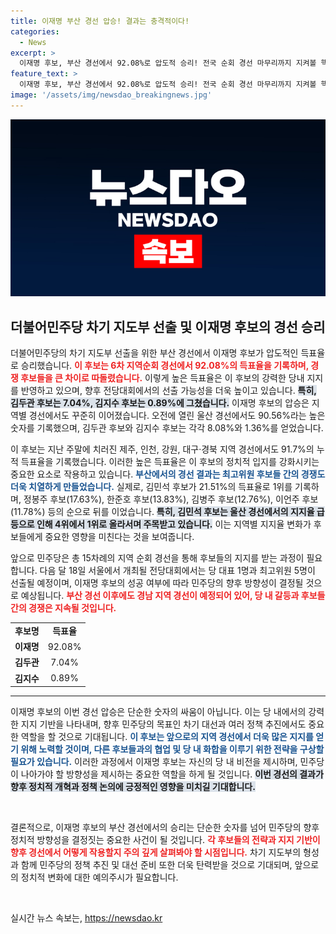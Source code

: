 ```yaml
---
title: 이재명 부산 경선 압승! 결과는 충격적이다!
categories:
  - News
excerpt: >
  이재명 후보, 부산 경선에서 92.08%로 압도적 승리! 전국 순회 경선 마무리까지 지켜볼 핵심 인물로 떠오르며 민주당의 미래를 그립니다. 자세한 결과와 향후 일정은 클릭해 확인하세요!
feature_text: >
  이재명 후보, 부산 경선에서 92.08%로 압도적 승리! 전국 순회 경선 마무리까지 지켜볼 핵심 인물로 떠오르며 민주당의 미래를 그립니다. 자세한 결과와 향후 일정은 클릭해 확인하세요!
image: '/assets/img/newsdao_breakingnews.jpg'
---
```


<p><img src="/assets/img/newsdao_breakingnews.jpg" alt="bookingtag 속보" /></p>

<h2 data-ke-size="size26">더불어민주당 차기 지도부 선출 및 이재명 후보의 경선 승리</h2>

<p data-ke-size="size16">더불어민주당의 차기 지도부 선출을 위한 부산 경선에서 이재명 후보가 압도적인 득표율로 승리했습니다. <b><span style="color: #ee2323;">이 후보는 6차 지역순회 경선에서 92.08%의 득표율을 기록하며, 경쟁 후보들을 큰 차이로 따돌렸습니다.</span></b> 이렇게 높은 득표율은 이 후보의 강력한 당내 지지를 반영하고 있으며, 향후 전당대회에서의 선출 가능성을 더욱 높이고 있습니다. <b><span style="background-color: #21538527;">특히, 김두관 후보는 7.04%, 김지수 후보는 0.89%에 그쳤습니다.</span></b> 이재명 후보의 압승은 지역별 경선에서도 꾸준히 이어졌습니다. 오전에 열린 울산 경선에서도 90.56%라는 높은 숫자를 기록했으며, 김두관 후보와 김지수 후보는 각각 8.08%와 1.36%를 얻었습니다.</p>

<p data-ke-size="size16">이 후보는 지난 주말에 치러진 제주, 인천, 강원, 대구·경북 지역 경선에서도 91.7%의 누적 득표율을 기록했습니다. 이러한 높은 득표율은 이 후보의 정치적 입지를 강화시키는 중요한 요소로 작용하고 있습니다. <b><span style="color: #1a5490;">부산에서의 경선 결과는 최고위원 후보들 간의 경쟁도 더욱 치열하게 만들었습니다.</span></b> 실제로, 김민석 후보가 21.51%의 득표율로 1위를 기록하며, 정봉주 후보(17.63%), 한준호 후보(13.83%), 김병주 후보(12.76%), 이언주 후보(11.78%) 등의 순으로 뒤를 이었습니다. <b><span style="background-color: #21538527;">특히, 김민석 후보는 울산 경선에서의 지지율 급등으로 인해 4위에서 1위로 올라서며 주목받고 있습니다.</span></b> 이는 지역별 지지율 변화가 후보들에게 중요한 영향을 미친다는 것을 보여줍니다.</p>

<p data-ke-size="size16">앞으로 민주당은 총 15차례의 지역 순회 경선을 통해 후보들의 지지를 받는 과정이 필요합니다. 다음 달 18일 서울에서 개최될 전당대회에서는 당 대표 1명과 최고위원 5명이 선출될 예정이며, 이재명 후보의 성공 여부에 따라 민주당의 향후 방향성이 결정될 것으로 예상됩니다. <b><span style="color: #ee2323;">부산 경선 이후에도 경남 지역 경선이 예정되어 있어, 당 내 갈등과 후보들 간의 경쟁은 지속될 것입니다.</span></b></p>

<table>
<tr>
<td style="text-align: center; height: 17px;"><b>후보명</b></td>
<td style="text-align: center; height: 17px;"><b>득표율</b></td>
</tr>
<tr>
<td style="text-align: center; height: 17px;"><b>이재명</b></td>
<td style="text-align: center; height: 17px;">92.08%</td>
</tr>
<tr>
<td style="text-align: center; height: 17px;"><b>김두관</b></td>
<td style="text-align: center; height: 17px;">7.04%</td>
</tr>
<tr>
<td style="text-align: center; height: 17px;"><b>김지수</b></td>
<td style="text-align: center; height: 17px;">0.89%</td>
</tr>
</table>

<hr>

<p data-ke-size="size16">이재명 후보의 이번 경선 압승은 단순한 숫자의 싸움이 아닙니다. 이는 당 내에서의 강력한 지지 기반을 나타내며, 향후 민주당의 목표인 차기 대선과 여러 정책 추진에서도 중요한 역할을 할 것으로 기대됩니다. <b><span style="color: #1a5490;">이 후보는 앞으로의 지역 경선에서 더욱 많은 지지를 얻기 위해 노력할 것이며, 다른 후보들과의 협업 및 당 내 화합을 이루기 위한 전략을 구상할 필요가 있습니다.</span></b> 이러한 과정에서 이재명 후보는 자신의 당 내 비전을 제시하며, 민주당이 나아가야 할 방향성을 제시하는 중요한 역할을 하게 될 것입니다. <b><span style="background-color: #21538527;">이번 경선의 결과가 향후 정치적 개혁과 정책 논의에 긍정적인 영향을 미치길 기대합니다.</span></b></p>

<p data-ke-size="size16">&nbsp;</p>

<p data-ke-size="size16">결론적으로, 이재명 후보의 부산 경선에서의 승리는 단순한 숫자를 넘어 민주당의 향후 정치적 방향성을 결정짓는 중요한 사건이 될 것입니다. <b><span style="color: #ee2323;">각 후보들의 전략과 지지 기반이 향후 경선에서 어떻게 작용할지 주의 깊게 살펴봐야 할 시점입니다.</span></b> 차기 지도부의 형성과 함께 민주당의 정책 추진 및 대선 준비 또한 더욱 탄력받을 것으로 기대되며, 앞으로의 정치적 변화에 대한 예의주시가 필요합니다.</p>

<p data-ke-size="size16">&nbsp;</p>
실시간 뉴스 속보는, <a href="https://newsdao.kr" rel="dofollow">https://newsdao.kr</a>


